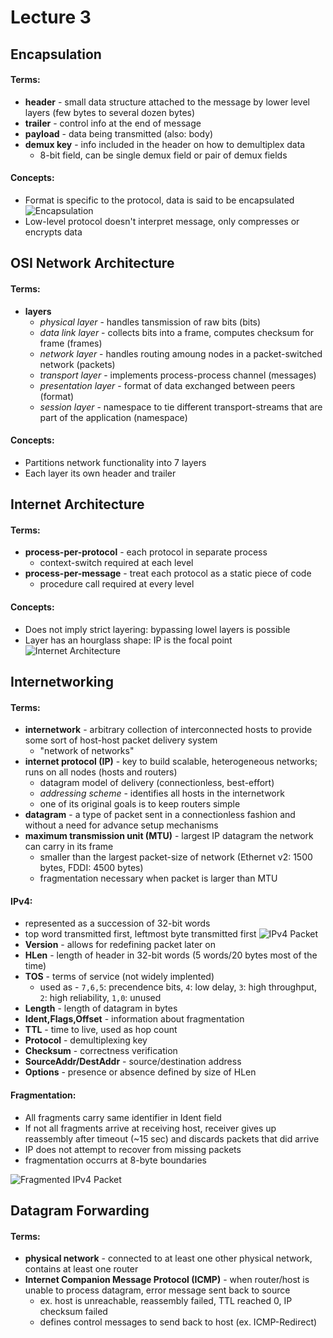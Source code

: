 # Lecture 3

## Encapsulation
#### Terms:
- **header** - small data structure attached to the message by lower level layers (few bytes to several dozen bytes)
- **trailer** - control info at the end of message
- **payload** - data being transmitted (also: body)
- **demux key** - info included in the header on how to demultiplex data
  - 8-bit field, can be single demux field or pair of demux fields
#### Concepts:
- Format is specific to the protocol, data is said to be encapsulated
![Encapsulation](https://raw.github.com/jarretflack/cs455Studying/master/Midterm/images/L3-encapsulation.png?raw=true)
- Low-level protocol doesn't interpret message, only compresses or encrypts data

## OSI Network Architecture
#### Terms:
- **layers**
  - *physical layer* - handles tansmission of raw bits (bits)
  - *data link layer* - collects bits into a frame, computes checksum for frame (frames)
  - *network layer* - handles routing amoung nodes in a packet-switched network (packets)
  - *transport layer* - implements process-process channel (messages)
  - *presentation layer* - format of data exchanged between peers (format)
  - *session layer* - namespace to tie different transport-streams that are part of the application (namespace)
#### Concepts:
- Partitions network functionality into 7 layers
- Each layer its own header and trailer

## Internet Architecture
#### Terms:
- **process-per-protocol** - each protocol in separate process
  - context-switch required at each level
- **process-per-message** - treat each protocol as a static piece of code
  - procedure call required at every level
#### Concepts:
- Does not imply strict layering: bypassing lowel layers is possible
- Layer has an hourglass shape: IP is the focal point
![Internet Architecture](https://raw.github.com/jarretflack/cs455Studying/master/Midterm/images/L3-internetarch.png?raw=true)

## Internetworking
#### Terms:
- **internetwork** - arbitrary collection of interconnected hosts to provide some sort of host-host packet delivery system
  - "network of networks"
- **internet protocol (IP)** - key to build scalable, heterogeneous networks; runs on all nodes (hosts and routers)
  - datagram model of delivery (connectionless, best-effort)
  - *addressing scheme* - identifies all hosts in the internetwork
  - one of its original goals is to keep routers simple
- **datagram** - a type of packet sent in a connectionless fashion and without a need for advance setup mechanisms
- **maximum transmission unit (MTU)** - largest IP datagram the network can carry in its frame
  - smaller than the largest packet-size of network (Ethernet v2: 1500 bytes, FDDI: 4500 bytes)
  - fragmentation necessary when packet is larger than MTU
#### IPv4:
- represented as a succession of 32-bit words
- top word transmitted first, leftmost byte transmitted first
![IPv4 Packet](https://raw.github.com/jarretflack/cs455Studying/master/Midterm/images/L3-ipv4.png?raw=true)
- **Version** - allows for redefining packet later on
- **HLen** - length of header in 32-bit words (5 words/20 bytes most of the time)
- **TOS** - terms of service (not widely implented)
  - used as - `7,6,5`: precendence bits, `4`: low delay, `3`: high throughput, `2`: high reliability, `1,0`: unused
- **Length** - length of datagram in bytes
- **Ident,Flags,Offset** - information about fragmentation
- **TTL** - time to live, used as hop count
- **Protocol** - demultiplexing key
- **Checksum** - correctness verification
- **SourceAddr/DestAddr** - source/destination address
- **Options** - presence or absence defined by size of HLen
#### Fragmentation:
- All fragments carry same identifier in Ident field
- If not all fragments arrive at receiving host, receiver gives up reassembly after timeout (~15 sec) and discards packets that did arrive
- IP does not attempt to recover from missing packets
- fragmentation occurrs at 8-byte boundaries


![Fragmented IPv4 Packet](https://raw.github.com/jarretflack/cs455Studying/master/Midterm/images/L3-ipv4frag.png?raw=true)

## Datagram Forwarding
#### Terms:
- **physical network** - connected to at least one other physical network, contains at least one router
- **Internet Companion Message Protocol (ICMP)** - when router/host is unable to process datagram, error message sent back to source
  - ex. host is unreachable, reassembly failed, TTL reached 0, IP checksum failed
  - defines control messages to send back to host (ex. ICMP-Redirect)
